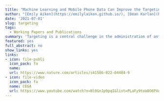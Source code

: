 ```yaml
---
title: "Machine Learning and Mobile Phone Data Can Improve the Targeting of Humanitarian Assistance"
author: "[Emily Aiken](https://emilylaiken.github.io/), [Dean Karlan](http://deankarlan.com/), [Chris Udry](https://sites.northwestern.edu/christopherudry/) and [Joshua Blumenstock](https://www.jblumenstock.com/). Nature (2022). "
date: '2021-07-01'
slug: targeting
tags:
  - Working Papers and Publications
summary: 'Targeting is a central challenge in the administration of anti-poverty programs: given available data, how does one rapidly identify the individuals and families with the greatest need? Here we show that non-traditional “big” data from satellites and mobile phone networks can improve the targeting of anti-poverty programs. Our analysis compares outcomes – including exclusion errors, total social welfare, and measures of fairness – under different targeting regimes. Relative to other feasible targeting options, the machine learning approach reduces errors of exclusion by 4-21%. These results highlight the potential for new data sources to contribute to humanitarian response efforts, particularly in crisis settings when traditional data are missing or out of date.'
featured: yes
full_abstract: no
show_links: yes
links:
- icon: file-publi
  icon_pack: fa
  name: 
  url: https://www.nature.com/articles/s41586-022-04484-9
- icon: file-video
  icon_pack: fa
  name: CEGA
  url: https://www.youtube.com/watch?v=Nl0GnJp9pqI&list=PLaFy9toa8O6PVA1kDfvgTRrIyoSYvZQjV&index=3
---
```


